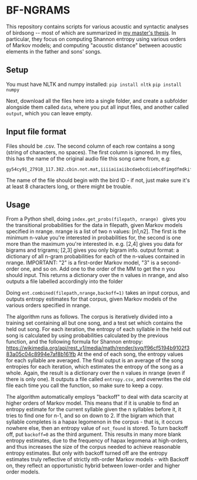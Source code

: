 # BF-NGRAMS
This repository contains scripts for various acoustic and syntactic analyses of birdsong -- most of which are summarized in [my master's thesis](https://officerloud.files.wordpress.com/2020/05/260684759_kennedy_malcolm_biology_thesis-2-2.pdf). In particular, they focus on computing Shannon entropy using various orders of Markov models; and computing "acoustic distance" between acoustic elements in the father and sons' songs.

## Setup
You must have NLTK and numpy installed:
```pip install nltk```
```pip install numpy```

Next, download all the files here into a single folder, and create a subfolder alongside them called ```data```, where you put all input files, and another called ```output```, which you can leave empty.
 
## Input file format
Files should be .csv. The second column of each row contains a song (string of characters, no spaces). The first column is ignored. In my files, this has the name of the original audio file this song came from, e.g:
```gy54cy91_27918_748.2274.cbin.not.mat,iiiiiaiiibcdaibcdfgdfmdkiebcdfgdfmdkiiibcdfimg
gy54cy91_27918_117.382.cbin.not.mat,iiiiaiiaiibcdaebcdiiebcdfimgdfmdkifebcdebcdfim
```
The name of the file should begin with the bird ID - if not, just make sure it's at least 8 characters long, or there might be trouble.

## Usage
From a Python shell, doing
```index.get_probs(filepath, nrange) ```
gives you the transitional probabilities for the data in filepath, given Markov models specified in nrange. nrange is a list of two n values: [n1,n2]. The first is the minimum n-value you're interested in probabilities for, the second is one more than the maximum you're interested in. e.g. [2,4] gives you data for bigrams and trigrams; [2,3] gives you only bigram info. output format: a dictionary of all n-gram probabilities for each of the n-values contained in nrange. IMPORTANT: "2" is a first-order Markov model, "3" is a second-order one, and so on. Add one to the order of the MM to get the n you should input. This returns a dictionary over the n values in nrange, and also outputs a file labelled accordingly into the folder 

Doing
```ent.combined(filepath,nrange,backoff=1)```
takes an input corpus, and outputs entropy estimates for that corpus, given Markov models of the various orders specified in nrange. 

The algorithm runs as follows. The corpus is iteratively divided into a training set containing all but one song, and a test set which contains the held out song. For each iteration, the entropy of each syllable in the held out song is calculated by using probabilities calculated by the previous function, and the following formula for Shannon entropy:
https://wikimedia.org/api/rest_v1/media/math/render/svg/f96cf5194b9102f383a05c04c8994e7af8b161fb
At the end of each song, the entropy values for each syllable are averaged. The final output is an average of the song entropies for each iteration, which estimates the entropy of the song as a whole. Again, the result is a dictionary over the n values in nrange (even if there is only one). It outputs a file called ```entropy.csv```, and overwrites the old file each time you call the function, so make sure to keep a copy.

The algorithm automatically employs "backoff" to deal with data scarcity at higher orders of Markov model. This means that if it is unable to find an entropy estimate for the current syllable given the n syllables before it, it tries to find one for n-1, and so on down to 2. If the bigram which that syllable completes is a hapax legomenon in the corpus - that is, it occurs nowhere else, then an entropy value of ```not_found``` is stored. To turn backoff off, put ```backoff=0``` as the third argument. This results in many more blank entropy estimates, due to the frequency of hapax legomena at high-orders, and thus increases the size of the corpus needed to achieve reasonable entropy estimates. But only with backoff turned off are the entropy estimates truly reflective of strictly nth-order Markov models - with Backoff on, they reflect an opportunistic hybrid between lower-order and higher order models.


